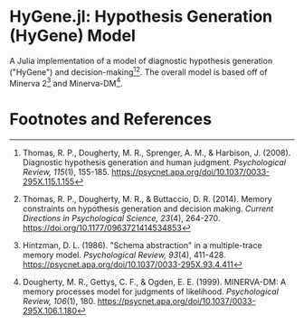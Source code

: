 # HyGene.jl: Hypothesis Generation (HyGene) Model

A Julia implementation of a model of diagnostic hypothesis generation ("HyGene") and decision-making[^thomas2008][^thomas2014]. The overall model is based off of Minerva 2[^hintzman1986] and Minerva-DM[^dougherty1999].


# Footnotes and References

[^thomas2008]:
    Thomas, R. P., Dougherty, M. R., Sprenger, A. M., & Harbison, J. (2008). Diagnostic hypothesis generation and human judgment. _Psychological Review, 115_(1), 155-185. https://psycnet.apa.org/doi/10.1037/0033-295X.115.1.155
[^thomas2014]:
    Thomas, R. P., Dougherty, M. R., & Buttaccio, D. R. (2014). Memory constraints on hypothesis generation and decision making. _Current Directions in Psychological Science, 23_(4), 264-270. https://doi.org/10.1177/0963721414534853
[^hintzman1986]:
    Hintzman, D. L. (1986). "Schema abstraction" in a multiple-trace memory model. _Psychological Review, 93_(4), 411-428. https://psycnet.apa.org/doi/10.1037/0033-295X.93.4.411
[^dougherty1999]:
    Dougherty, M. R., Gettys, C. F., & Ogden, E. E. (1999). MINERVA-DM: A memory processes model for judgments of likelihood. _Psychological Review, 106_(1), 180. https://psycnet.apa.org/doi/10.1037/0033-295X.106.1.180
